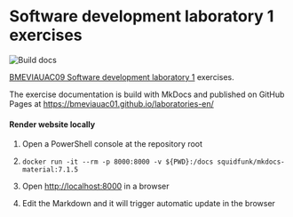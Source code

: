 # Software development laboratory 1 exercises

![Build docs](https://github.com/bmeviauac01/laboratories-en/workflows/Build%20docs/badge.svg?branch=master)

[BMEVIAUAC09 Software development laboratory 1](https://www.aut.bme.hu/Course/ENVIAUAC09/) exercises.

The exercise documentation is build with MkDocs and published on GitHub Pages at <https://bmeviauac01.github.io/laboratories-en/>

#### Render website locally

1. Open a PowerShell console at the repository root

1. `docker run -it --rm -p 8000:8000 -v ${PWD}:/docs squidfunk/mkdocs-material:7.1.5`

1. Open <http://localhost:8000> in a browser

1. Edit the Markdown and it will trigger automatic update in the browser
